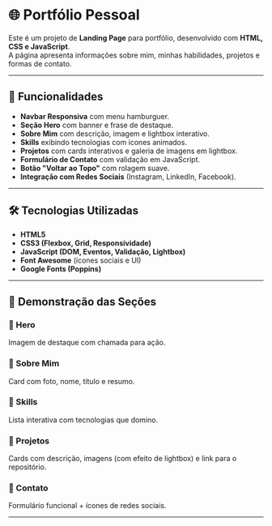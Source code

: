 # 🌐 Portfólio Pessoal

Este é um projeto de **Landing Page** para portfólio, desenvolvido com **HTML, CSS e JavaScript**.  
A página apresenta informações sobre mim, minhas habilidades, projetos e formas de contato.  

---

## 🚀 Funcionalidades

- **Navbar Responsiva** com menu hamburguer.  
- **Seção Hero** com banner e frase de destaque.  
- **Sobre Mim** com descrição, imagem e lightbox interativo.  
- **Skills** exibindo tecnologias com ícones animados.  
- **Projetos** com cards interativos e galeria de imagens em lightbox.  
- **Formulário de Contato** com validação em JavaScript.  
- **Botão "Voltar ao Topo"** com rolagem suave.  
- **Integração com Redes Sociais** (Instagram, LinkedIn, Facebook).  

---

## 🛠 Tecnologias Utilizadas

- **HTML5**  
- **CSS3 (Flexbox, Grid, Responsividade)**  
- **JavaScript (DOM, Eventos, Validação, Lightbox)**  
- **Font Awesome** (ícones sociais e UI)  
- **Google Fonts (Poppins)**  

---


## 📸 Demonstração das Seções

### 🔹 Hero  
Imagem de destaque com chamada para ação.  

### 🔹 Sobre Mim  
Card com foto, nome, título e resumo.  

### 🔹 Skills  
Lista interativa com tecnologias que domino.  

### 🔹 Projetos  
Cards com descrição, imagens (com efeito de lightbox) e link para o repositório.  

### 🔹 Contato  
Formulário funcional + ícones de redes sociais.  

---

